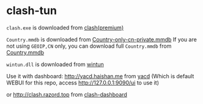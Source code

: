 # clash-tun
`clash.exe` is downloaded from [clash(premium)](https://github.com/Dreamacro/clash/releases/tag/premium)

`Country.mmdb` is downloaded from [Country-only-cn-private.mmdb](https://github.com/Loyalsoldier/geoip/blob/release/Country-only-cn-private.mmdb) If you are not using `GEOIP,CN` only, you can download full `Country.mmdb` from [Country.mmdb](https://github.com/Loyalsoldier/geoip/blob/release/Country.mmdb)

`wintun.dll` is downloaded from [wintun](https://www.wintun.net)

Use it with dashboard: http://yacd.haishan.me from [yacd](https://github.com/haishanh/yacd) (Which is default WEBUI for this repo, access http://127.0.0.1:9090/ui to use it)

or http://clash.razord.top from [clash-dashboard](https://github.com/Dreamacro/clash-dashboard)
